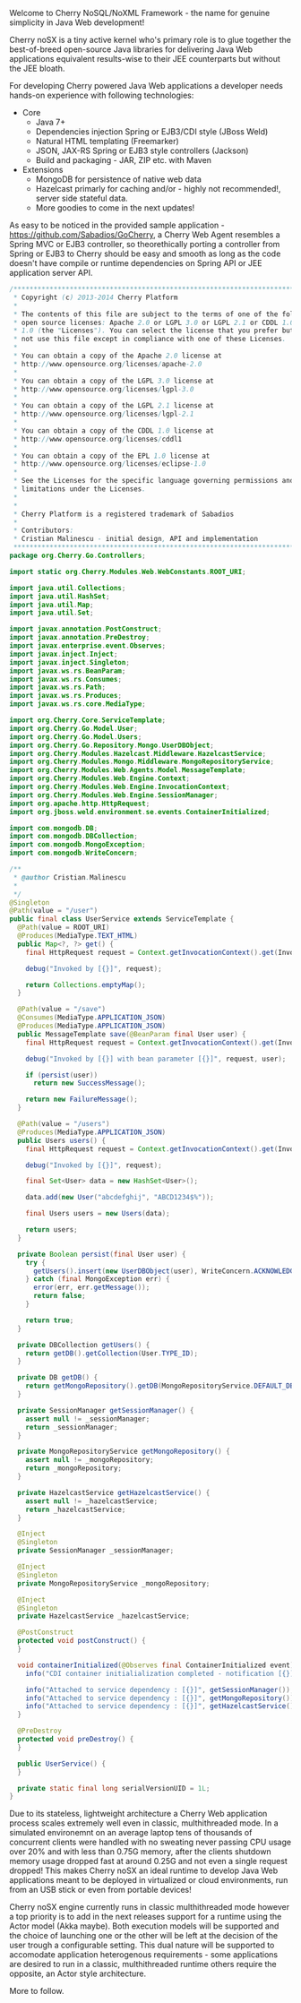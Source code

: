 Welcome to Cherry NoSQL/NoXML Framework - the name for genuine simplicity in Java Web development!

 Cherry noSX is a tiny active kernel who's primary role is to glue together the best-of-breed open-source Java libraries for delivering Java Web applications equivalent results-wise to their JEE counterparts but without the JEE bloath.  

   For developing Cherry powered Java Web applications a developer needs hands-on experience with following technologies: 
 * Core
   * Java 7+
   * Dependencies injection Spring or EJB3/CDI style (JBoss Weld)
   * Natural HTML templating (Freemarker)
   * JSON, JAX-RS Spring or EJB3 style controllers (Jackson)
   * Build and packaging  - JAR, ZIP etc. with Maven
 * Extensions
   * MongoDB for persistence of native web data
   * Hazelcast primarly for caching and/or - highly not recommended!, server side stateful data.
   * More goodies to come in the next updates!
   
  As easy to be noticed in the provided sample application - https://github.com/Sabadios/GoCherry, a Cherry Web Agent resembles a Spring MVC or EJB3 controller, so theorethically porting a controller from Spring or EJB3 to Cherry should be easy and smooth as long as the code doesn't have compile or runtime dependencies on Spring API or JEE application server API.  
  
```java
/*******************************************************************************
 * Copyright (c) 2013-2014 Cherry Platform
 *
 * The contents of this file are subject to the terms of one of the following
 * open source licenses: Apache 2.0 or LGPL 3.0 or LGPL 2.1 or CDDL 1.0 or EPL
 * 1.0 (the "Licenses"). You can select the license that you prefer but you may
 * not use this file except in compliance with one of these Licenses.
 *
 * You can obtain a copy of the Apache 2.0 license at
 * http://www.opensource.org/licenses/apache-2.0
 *
 * You can obtain a copy of the LGPL 3.0 license at
 * http://www.opensource.org/licenses/lgpl-3.0
 *
 * You can obtain a copy of the LGPL 2.1 license at
 * http://www.opensource.org/licenses/lgpl-2.1
 *
 * You can obtain a copy of the CDDL 1.0 license at
 * http://www.opensource.org/licenses/cddl1
 *
 * You can obtain a copy of the EPL 1.0 license at
 * http://www.opensource.org/licenses/eclipse-1.0
 *
 * See the Licenses for the specific language governing permissions and
 * limitations under the Licenses.
 *
 *
 * Cherry Platform is a registered trademark of Sabadios
 *
 * Contributors:
 * Cristian Malinescu - initial design, API and implementation
 *******************************************************************************/
package org.Cherry.Go.Controllers;

import static org.Cherry.Modules.Web.WebConstants.ROOT_URI;

import java.util.Collections;
import java.util.HashSet;
import java.util.Map;
import java.util.Set;

import javax.annotation.PostConstruct;
import javax.annotation.PreDestroy;
import javax.enterprise.event.Observes;
import javax.inject.Inject;
import javax.inject.Singleton;
import javax.ws.rs.BeanParam;
import javax.ws.rs.Consumes;
import javax.ws.rs.Path;
import javax.ws.rs.Produces;
import javax.ws.rs.core.MediaType;

import org.Cherry.Core.ServiceTemplate;
import org.Cherry.Go.Model.User;
import org.Cherry.Go.Model.Users;
import org.Cherry.Go.Repository.Mongo.UserDBObject;
import org.Cherry.Modules.Hazelcast.Middleware.HazelcastService;
import org.Cherry.Modules.Mongo.Middleware.MongoRepositoryService;
import org.Cherry.Modules.Web.Agents.Model.MessageTemplate;
import org.Cherry.Modules.Web.Engine.Context;
import org.Cherry.Modules.Web.Engine.InvocationContext;
import org.Cherry.Modules.Web.Engine.SessionManager;
import org.apache.http.HttpRequest;
import org.jboss.weld.environment.se.events.ContainerInitialized;

import com.mongodb.DB;
import com.mongodb.DBCollection;
import com.mongodb.MongoException;
import com.mongodb.WriteConcern;

/**
 * @author Cristian.Malinescu
 * 
 */
@Singleton
@Path(value = "/user")
public final class UserService extends ServiceTemplate {
  @Path(value = ROOT_URI)
  @Produces(MediaType.TEXT_HTML)
  public Map<?, ?> get() {
    final HttpRequest request = Context.getInvocationContext().get(InvocationContext.Key.Request);

    debug("Invoked by [{}]", request);

    return Collections.emptyMap();
  }

  @Path(value = "/save")
  @Consumes(MediaType.APPLICATION_JSON)
  @Produces(MediaType.APPLICATION_JSON)
  public MessageTemplate save(@BeanParam final User user) {
    final HttpRequest request = Context.getInvocationContext().get(InvocationContext.Key.Request);

    debug("Invoked by [{}] with bean parameter [{}]", request, user);

    if (persist(user))
      return new SuccessMessage();

    return new FailureMessage();
  }

  @Path(value = "/users")
  @Produces(MediaType.APPLICATION_JSON)
  public Users users() {
    final HttpRequest request = Context.getInvocationContext().get(InvocationContext.Key.Request);

    debug("Invoked by [{}]", request);

    final Set<User> data = new HashSet<User>();

    data.add(new User("abcdefghij", "ABCD1234$%"));

    final Users users = new Users(data);

    return users;
  }

  private Boolean persist(final User user) {
    try {
      getUsers().insert(new UserDBObject(user), WriteConcern.ACKNOWLEDGED);
    } catch (final MongoException err) {
      error(err, err.getMessage());
      return false;
    }

    return true;
  }

  private DBCollection getUsers() {
    return getDB().getCollection(User.TYPE_ID);
  }

  private DB getDB() {
    return getMongoRepository().getDB(MongoRepositoryService.DEFAULT_DB_NAME);
  }

  private SessionManager getSessionManager() {
    assert null != _sessionManager;
    return _sessionManager;
  }

  private MongoRepositoryService getMongoRepository() {
    assert null != _mongoRepository;
    return _mongoRepository;
  }

  private HazelcastService getHazelcastService() {
    assert null != _hazelcastService;
    return _hazelcastService;
  }

  @Inject
  @Singleton
  private SessionManager _sessionManager;

  @Inject
  @Singleton
  private MongoRepositoryService _mongoRepository;

  @Inject
  @Singleton
  private HazelcastService _hazelcastService;

  @PostConstruct
  protected void postConstruct() {
  }

  void containerInitialized(@Observes final ContainerInitialized event) {
    info("CDI container initialialization completed - notification [{}] received.", event);

    info("Attached to service dependency : [{}]", getSessionManager());
    info("Attached to service dependency : [{}]", getMongoRepository());
    info("Attached to service dependency : [{}]", getHazelcastService());
  }

  @PreDestroy
  protected void preDestroy() {
  }

  public UserService() {
  }

  private static final long serialVersionUID = 1L;
}

```

  Due to its stateless, lightweight architecture a Cherry Web application process scales extremely well even in classic, multhithreaded mode. In a simulated environemnt on an average laptop tens of thousands of concurrent clients were handled with no sweating never passing CPU usage over 20% and with less than 0.75G memory, after the clients shutdown memory usage dropped fast at around 0.25G and not even a single request dropped! This makes Cherry noSX an ideal runtime to develop Java Web applications meant to be deployed in virtualized or cloud environments, run from an USB stick or even from portable devices! 
  
  Cherry noSX engine currently runs in classic multhithreaded mode however a top priority is to add in the next releases support for a runtime using the Actor model (Akka maybe). Both execution models will be supported and the choice of launching one or the other will be left at the decision of the user trough a configurable setting. This dual nature will be supported to accomodate application heterogenous requirements - some applications are desired to run in a classic, multhithreaded runtime others require the opposite, an Actor style architecture.
  
  More to follow.
 




